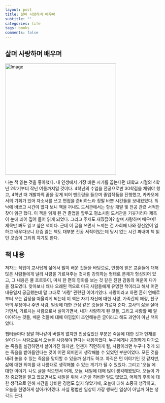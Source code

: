 ```yaml
---
layout: post
title: 살며 사랑하며 배우며
subtitle: ""
categories: life
tags: books
comments: false
---
```


## 살며 사랑하며 배우며

<img width="360" alt="Image" src="https://github.com/user-attachments/assets/1c86b58c-7d11-4364-9ba1-ea0c8d2d166b" />

나는 책 읽는 것을 좋아했다. 
내 인생에서 가장 바쁜 시기를 꼽는다면 대학교 시절의 4학년 2학기부터 작년 여름까지일 것이다. 
4학년의 수업을 전공으로만 30학점을 채워야 했고, 
4학년 때 개발자의 꿈을 갖게 되어 멘토링을 들으며 졸업작품을 진행했고, 
카카오에서의 기회가 있어 자소서를 쓰고 면접을 준비하느라 정말 바쁜 시간들을 보내왔었다. 
워낙에 바쁘고 시간이 없다 보니 책을 꺼내도 도서관에서는 항상 개발 및 전공 관련 서적만 찾아 읽곤 했다.
이 책을 읽게 된 건 졸업을 앞두고 평소처럼 도서관을 기웃거리다 제목이 눈에 띄어 집어 들어 읽게 되었다.
그리고 주제도 재밌잖아? 살며 사랑하며 배우며? 제목만 봐도 읽고 싶은 책이다.
근데 이 글을 쓰면서 느끼는 건 사회에 나와 정신없이 일하고 배우다보니 요즘 읽는 책도 대부분 전공 서적이었는데 
당시 없는 시간 짜내며 책 읽던 모습이 그리워 지기도 한다. 

## 책 내용

저자는 직업이 교사답게 삶에서 많이 배운 것들을 바탕으로, 인생에 얻은 교훈들에 대해 많은 사람들에게 널리 사랑을 가르쳐주는 것처럼 
강의하는 형태로 문체가 형성되어 있고, 그 내용은 물 흐르듯이, 마치 한 편의 영화를 보는 것 같은 진한 감동의 여운이 다가올 정도였다. 
찾아보니 꽤나 오래된 책으로 미국 사람들에게 유명한 책이라고 해서 어떤 내용일지 궁금했는데 
말 그대로 '사랑' 관련된 이야기였다. 사랑이라고 하면 흔히 연애로부터 오는 감정을 떠올리게 되는데 이 책은
자기 자신에 대한 사랑, 가족간의 애정, 친구와의 우정이나 주변 사람, 일상에 대한 관심 같은 것들을 가르쳐 준다. 
교사의 삶을 살아가면서, 가르치는 사람으로서 살아가면서, 내가 사랑하게 된 것들, 그리고 사랑할 때 알아야하는 것들, 
배운 것들에 대해 아낌없이 조언해놓은 글이라고 해도 과언이 아닌 책이었다.

챕터들마다 정말 하나같이 버릴게 없지만 인상깊었던 부분은 죽음에 대한 것과 현재를 살아가는 사람으로서 오늘을 사랑해야 한다는 내용이었다.
누구에게나 공평하게 다가오는 죽음을 실감하면서 살아가진 않지만, 언젠가 직면하게 될, 
사람이라면 누구나 겪게 되는 죽음을 받아들인다는 것이 어떤 의미인지 생각해볼 수 있었던 부분이었다. 
모든 것을 내려 놓을 수 있는 죽음을 맞이할 수 있을까 싶기도 하고. 아직은 먼 이야기인 것 같지만, 
삶에 대한 의미를 내 나름대로 생각해볼 수 있는 계기가 될 수 있었다. 그리고 '오늘'에 대한 이야기. 
나도 글을 적으면서 어제, 오늘, 내일에 대해 많이 생각해봤었다. 오늘이 가장 중요함을 알고 있으면서도 내일을 위해 시간을 허비한 일도 많았고, 
어제의 후회에 대한 생각으로 인해 시간을 낭비한 경험도 없지 않았기에, 오늘에 대해 소중히 생각하고, 오늘을 현명하게 살아가야겠다.
사실 평범한 일상이 가장 행복한 일상이 아닐까 하는 생각도 든다.


